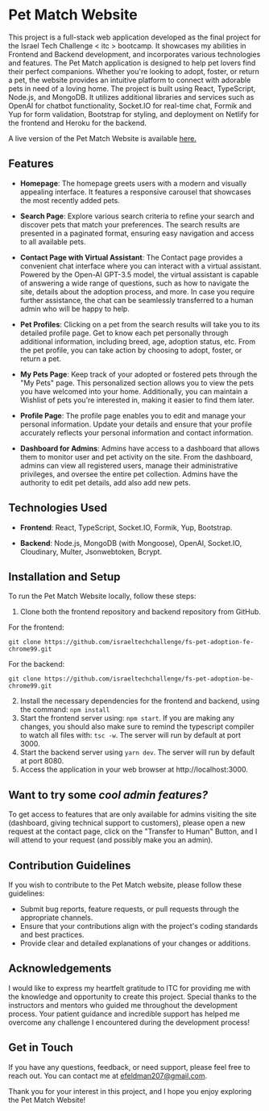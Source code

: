 # Pet Match Website

This project is a full-stack web application developed as the final project for the Israel Tech Challenge < itc > bootcamp. It showcases my abilities in Frontend and Backend development, and incorporates various technologies and features. The Pet Match application is designed to help pet lovers find their perfect companions. Whether you're looking to adopt, foster, or return a pet, the website provides an intuitive platform to connect with adorable pets in need of a loving home. The project is built using React, TypeScript, Node.js, and MongoDB. It utilizes additional libraries and services such as OpenAI for chatbot functionality, Socket.IO for real-time chat, Formik and Yup for form validation, Bootstrap for styling, and deployment on Netlify for the frontend and Heroku for the backend.

A live version of the Pet Match Website is available [here.](https://pet-adoption-yhs3hgb6ly.netlify.app/)

## Features

- **Homepage**: The homepage greets users with a modern and visually appealing interface. It features a responsive carousel that showcases the most recently added pets.

- **Search Page**: Explore various search criteria to refine your search and discover pets that match your preferences. The search results are presented in a paginated format, ensuring easy navigation and access to all available pets.

- **Contact Page with Virtual Assistant**: The Contact page provides a convenient chat interface where you can interact with a virtual assistant. Powered by the Open-AI GPT-3.5 model, the virtual assistant is capable of answering a wide range of questions, such as how to navigate the site, details about the adoption process, and more. In case you require further assistance, the chat can be seamlessly transferred to a human admin who will be happy to help.

- **Pet Profiles**: Clicking on a pet from the search results will take you to its detailed profile page. Get to know each pet personally through additional information, including breed, age, adoption status, etc. From the pet profile, you can take action by choosing to adopt, foster, or return a pet.

- **My Pets Page**: Keep track of your adopted or fostered pets through the "My Pets" page. This personalized section allows you to view the pets you have welcomed into your home. Additionally, you can maintain a Wishlist of pets you're interested in, making it easier to find them later.

- **Profile Page**: The profile page enables you to edit and manage your personal information. Update your details and ensure that your profile accurately reflects your personal information and contact information.

- **Dashboard for Admins**: Admins have access to a dashboard that allows them to monitor user and pet activity on the site. From the dashboard, admins can view all registered users, manage their administrative privileges, and oversee the entire pet collection. Admins have the authority to edit pet details, add also add new pets.

## Technologies Used

- **Frontend**: React, TypeScript, Socket.IO, Formik, Yup, Bootstrap.

- **Backend**: Node.js, MongoDB (with Mongoose), OpenAI, Socket.IO, Cloudinary, Multer, Jsonwebtoken, Bcrypt.

## Installation and Setup

To run the Pet Match Website locally, follow these steps:

1. Clone both the frontend repository and backend repository from GitHub.

For the frontend:

`git clone https://github.com/israeltechchallenge/fs-pet-adoption-fe-chrome99.git`

For the backend:

`git clone https://github.com/israeltechchallenge/fs-pet-adoption-be-chrome99.git`

2. Install the necessary dependencies for the frontend and backend, using the command: `npm install`
3. Start the frontend server using: `npm start`. If you are making any changes, you should also make sure to remind the typescript compiler to watch all files with: `tsc -w`. The server will run by default at port 3000.
4. Start the backend server using `yarn dev`. The server will run by default at port 8080.
5. Access the application in your web browser at http://localhost:3000.

## Want to try some _cool admin features?_

To get access to features that are only available for admins visiting the site (dashboard, giving technical support to customers), please open a new request at the contact page, click on the "Transfer to Human" Button, and I will attend to your request (and possibly make you an admin).

## Contribution Guidelines

If you wish to contribute to the Pet Match website, please follow these guidelines:

- Submit bug reports, feature requests, or pull requests through the appropriate channels.
- Ensure that your contributions align with the project's coding standards and best practices.
- Provide clear and detailed explanations of your changes or additions.

## Acknowledgements

I would like to express my heartfelt gratitude to ITC for providing me with the knowledge and opportunity to create this project. Special thanks to the instructors and mentors who guided me throughout the development process. Your patient guidance and incredible support has helped me overcome any challenge I encountered during the development process!

## Get in Touch

If you have any questions, feedback, or need support, please feel free to reach out. You can contact me at efeldman207@gmail.com.

Thank you for your interest in this project, and I hope you enjoy exploring the Pet Match Website!
